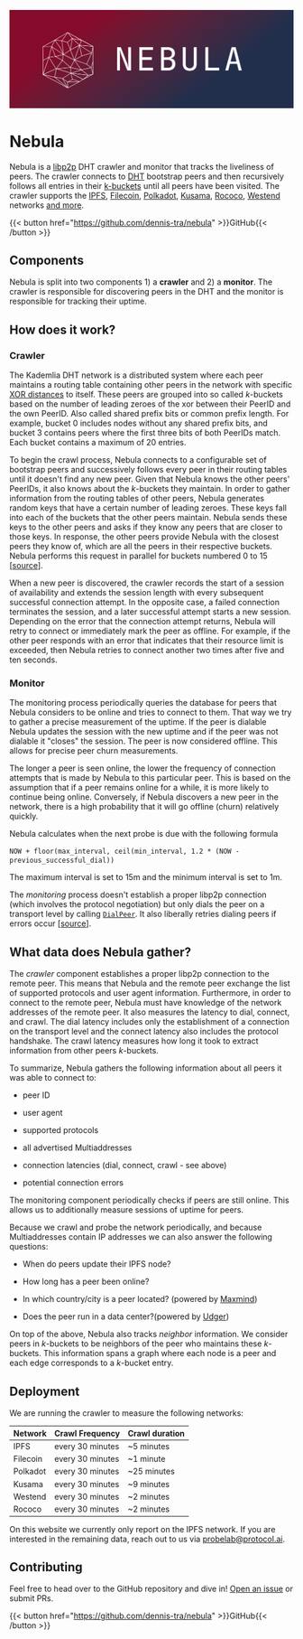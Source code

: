 ![Nebula Logo](./nebula.png)

# Nebula

Nebula is a [libp2p](https://github.com/libp2p/go-libp2p-kad-dht) DHT crawler and monitor that tracks the liveliness of peers. The crawler connects to [DHT](https://en.wikipedia.org/wiki/Distributed_hash_table) bootstrap peers and then recursively follows all entries in their [k-buckets](https://en.wikipedia.org/wiki/Kademlia) until all peers have been visited. The crawler supports the [IPFS](https://ipfs.network), [Filecoin](https://filecoin.io), [Polkadot](https://polkadot.network/), [Kusama](https://kusama.network/), [Rococo](https://substrate.io/developers/rococo-network/), [Westend](https://wiki.polkadot.network/docs/maintain-networks#westend-test-network) networks [and more](https://github.com/dennis-tra/nebula/blob/a33a5fd493caaeb07e92ecc73c32ee87ae9e374f/pkg/config/config.go#L11).

{{< button href="https://github.com/dennis-tra/nebula" >}}GitHub{{< /button >}}

## Components

Nebula is split into two components 1) a **crawler** and 2) a **monitor**. The crawler is responsible for discovering peers in the DHT and the monitor is responsible for tracking their uptime.

## How does it work?

### Crawler

The Kademlia DHT network is a distributed system where each peer maintains a routing table containing other peers in the network with specific [XOR distances](https://en.wikipedia.org/wiki/Kademlia#Accelerated_lookups) to itself. These peers are grouped into so called _k_-buckets based on the number of leading zeroes of the xor between their PeerID and the own PeerID. Also called shared prefix bits or common prefix length. For example, bucket 0 includes nodes without any shared prefix bits, and bucket 3 contains peers where the first three bits of both PeerIDs match. Each bucket contains a maximum of 20 entries.

To begin the crawl process, Nebula connects to a configurable set of bootstrap peers and successively follows every peer in their routing tables until it doesn't find any new peer. Given that Nebula knows the other peers' PeerIDs, it also knows about the _k_-buckets they maintain. In order to gather information from the routing tables of other peers, Nebula generates random keys that have a certain number of leading zeroes. These keys fall into each of the buckets that the other peers maintain. Nebula sends these keys to the other peers and asks if they know any peers that are closer to those keys. In response, the other peers provide Nebula with the closest peers they know of, which are all the peers in their respective buckets. Nebula performs this request in parallel for buckets numbered 0 to 15 [[source](https://github.com/dennis-tra/nebula/blob/a20481d35509411b03b3fcfcf0f148b49a5eda3f/pkg/crawl/crawl_p2p.go#L131)].

When a new peer is discovered, the crawler records the start of a session of availability and extends the session length with every subsequent successful connection attempt. In the opposite case, a failed connection terminates the session, and a later successful attempt starts a new session. Depending on the error that the connection attempt returns, Nebula will retry to connect or immediately mark the peer as offline. For example, if the other peer responds with an error that indicates that their resource limit is exceeded, then Nebula retries to connect another two times after five and ten seconds.

### Monitor

The monitoring process periodically queries the database for peers that Nebula considers to be online and tries to connect to them. That way we try to gather a precise measurement of the uptime. If the peer is dialable Nebula updates the session with the new uptime and if the peer was not dialable it "closes" the session. The peer is now considered offline. This allows for precise peer churn measurements.

The longer a peer is seen online, the lower the frequency of connection attempts that is made by Nebula to this particular peer. This is based on the assumption that if a peer remains online for a while, it is more likely to continue being online. Conversely, if Nebula discovers a new peer in the network, there is a high probability that it will go offline (churn) relatively quickly.

Nebula calculates when the next probe is due with the following formula

```
NOW + floor(max_interval, ceil(min_interval, 1.2 * (NOW - previous_successful_dial))
```

The maximum interval is set to 15m and the minimum interval is set to 1m.

The _monitoring_ process doesn't establish a proper libp2p connection (which involves the protocol negotiation) but only dials the peer on a transport level by calling [`DialPeer`](https://github.com/libp2p/go-libp2p/blob/8d771355b41297623e05b04a865d029a2522a074/p2p/net/swarm/swarm_dial.go#L229). It also liberally retries dialing peers if errors occur [[source](https://github.com/dennis-tra/nebula/blob/a20481d35509411b03b3fcfcf0f148b49a5eda3f/pkg/monitor/dialer.go#L117)].

## What data does Nebula gather?

The _crawler_ component establishes a proper libp2p connection to the remote peer. This means that Nebula and the remote peer exchange the list of supported protocols and user agent information. Furthermore, in order to connect to the remote peer, Nebula must have knowledge of the network addresses of the remote peer. It also measures the latency to dial, connect, and crawl. The dial latency includes only the establishment of a connection on the transport level and the connect latency also includes the protocol handshake. The crawl latency measures how long it took to extract information from other peers _k_-buckets.

To summarize, Nebula gathers the following information about all peers it was able to connect to:

- peer ID

- user agent

- supported protocols

- all advertised Multiaddresses

- connection latencies (dial, connect, crawl - see above)

- potential connection errors

The monitoring component periodically checks if peers are still online. This allows us to additionally measure sessions of uptime for peers.

Because we crawl and probe the network periodically, and because Multiaddresses contain IP addresses we can also answer the following questions:

- When do peers update their IPFS node?

- How long has a peer been online?

- In which country/city is a peer located? (powered by [Maxmind](https://www.maxmind.com/en/home))

- Does the peer run in a data center?(powered by [Udger](https://udger.com/))

On top of the above, Nebula also tracks _neighbor_ information. We consider peers in _k_-buckets to be neighbors of the peer who maintains these _k_-buckets. This information spans a graph where each node is a peer and each edge corresponds to a _k_-bucket entry.

## Deployment

We are running the crawler to measure the following networks:

| Network  | Crawl Frequency  | Crawl duration |
| -------- | ---------------- | -------------- |
| IPFS     | every 30 minutes | ~5 minutes     |
| Filecoin | every 30 minutes | ~1 minute      |
| Polkadot | every 30 minutes | ~25 minutes    |
| Kusama   | every 30 minutes | ~9 minutes     |
| Westend  | every 30 minutes | ~2 minutes     |
| Rococo   | every 30 minutes | ~2 minutes     |

On this website we currently only report on the IPFS network. If you are interested in the remaining data, reach out to us via probelab@protocol.ai.

## Contributing

Feel free to head over to the GitHub repository and dive in! [Open an issue](https://github.com/dennis-tra/nebula/issues/new) or submit PRs.

{{< button href="https://github.com/dennis-tra/nebula" >}}GitHub{{< /button >}}
